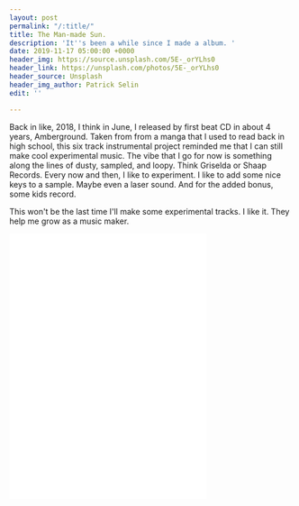 ```yaml
---
layout: post
permalink: "/:title/"
title: The Man-made Sun.
description: 'It''s been a while since I made a album. '
date: 2019-11-17 05:00:00 +0000
header_img: https://source.unsplash.com/5E-_orYLhs0
header_link: https://unsplash.com/photos/5E-_orYLhs0
header_source: Unsplash
header_img_author: Patrick Selin
edit: ''

---
```

Back in like, 2018, I think in June, I released by first beat CD in about 4 years, Amberground. Taken from from a manga that I used to read back in high school, this six track instrumental project reminded me that I can still make cool experimental music. The vibe that I go for now is something along the lines of dusty, sampled, and loopy. Think Griselda or Shaap Records. Every now and then, I like to experiment. I like to add some nice keys to a sample. Maybe even a laser sound. And for the added bonus, some kids record. 

This won't be the last time I'll make some experimental tracks. I like it. They help me grow as a music maker. 

<iframe style="border: 0; width: 350px; height: 470px;" src="[https://bandcamp.com/EmbeddedPlayer/album=3626206744/size=large/bgcol=ffffff/linkcol=0687f5/tracklist=false/transparent=true/](https://bandcamp.com/EmbeddedPlayer/album=3626206744/size=large/bgcol=ffffff/linkcol=0687f5/tracklist=false/transparent=true/ "https://bandcamp.com/EmbeddedPlayer/album=3626206744/size=large/bgcol=ffffff/linkcol=0687f5/tracklist=false/transparent=true/")" seamless><a href="[http://fnebex.bandcamp.com/album/amberground](http://fnebex.bandcamp.com/album/amberground "http://fnebex.bandcamp.com/album/amberground")">Amberground by F. Nebulous Exists</a></iframe>